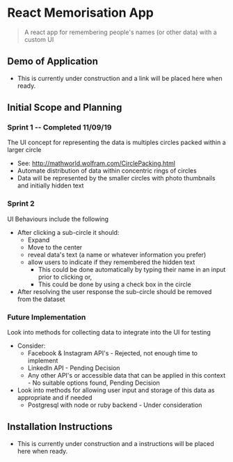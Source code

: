 # React Memorisation App

> A react app for remembering people's names (or other data) with a custom UI

## Demo of Application
- This is currently under construction and a link will be placed here when ready.

## Initial Scope and Planning
### Sprint 1 -- Completed 11/09/19
The UI concept for representing the data is multiples circles packed within a larger circle
  - See: http://mathworld.wolfram.com/CirclePacking.html
  - Automate distribution of data within concentric rings of circles
  - Data will be represented by the smaller circles with photo thumbnails and initially hidden text

### Sprint 2
UI Behaviours include the following 
  - After clicking a sub-circle it should:
    - Expand
    - Move to the center
    - reveal data's text (a name or whatever information you prefer)
    - allow users to indicate if they remembered the hidden text
      - This could be done automatically by typing their name in an input prior to clicking or,
      - This could be done by using a check box in the circle
  - After resolving the user response the sub-circle should be removed from the dataset

### Future Implementation
Look into methods for collecting data to integrate into the UI for testing
  - Consider:
    - Facebook & Instagram API's - Rejected, not enough time to implement
    - LinkedIn API - Pending Decision
    - Any other API's or accessible data that can be applied in this context - No suitable options found, Pending Decision
  - Look into methods for allowing user input and storage of this data as appropriate and if needed
    - Postgresql with node or ruby backend - Under consideration
## Installation Instructions
- This is currently under construction and a instructions will be placed here when ready.